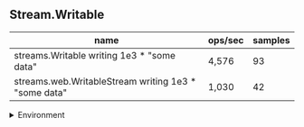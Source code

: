 ## Stream.Writable

|name|ops/sec|samples|
|-|-|-|
|streams.Writable writing 1e3 * "some data"|4,576|93|
|streams.web.WritableStream writing 1e3 * "some data"|1,030|42|


<details>
<summary>Environment</summary>

* __Machine:__ linux x64 | 2 vCPUs | 6.8GB Mem
* __Run:__ Tue Oct 24 2023 17:46:32 GMT+0000 (Coordinated Universal Time)
</details>

<!--
{"environment":{"platform":"linux","arch":"x64","cpus":2,"totalMemory":6.7597503662109375},"benchmarks":[{"name":"streams.Writable writing 1e3 * \"some data\"","opsSec":4575.882473172276,"samples":4},{"name":"streams.web.WritableStream writing 1e3 * \"some data\"","opsSec":1029.770509453915,"samples":5}]}-->
